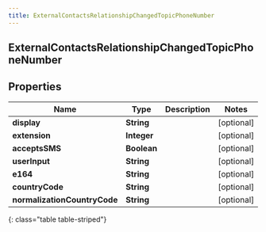 ```yaml
---
title: ExternalContactsRelationshipChangedTopicPhoneNumber
---
```

## ExternalContactsRelationshipChangedTopicPhoneNumber


## Properties

| Name | Type | Description | Notes |
| ------------ | ------------- | ------------- | ------------- |
| **display** | <!----><!---->**String**<!----> |  |  [optional] |
| **extension** | <!----><!---->**Integer**<!----> |  |  [optional] |
| **acceptsSMS** | <!----><!---->**Boolean**<!----> |  |  [optional] |
| **userInput** | <!----><!---->**String**<!----> |  |  [optional] |
| **e164** | <!----><!---->**String**<!----> |  |  [optional] |
| **countryCode** | <!----><!---->**String**<!----> |  |  [optional] |
| **normalizationCountryCode** | <!----><!---->**String**<!----> |  |  [optional] |
{: class="table table-striped"}



